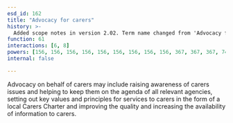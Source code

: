 ```yaml
---
esd_id: 162
title: "Advocacy for carers"
history: >-
  Added scope notes in version 2.02. Term name changed from 'Advocacy for carers' to 'Carers - advocacy' in version 3.00. Name changed to 'Advocacy for carers in version 4.00. Scope notes revised in version 4.0.1.
function: 61
interactions: [6, 8]
powers: [156, 156, 156, 156, 156, 156, 156, 156, 156, 367, 367, 367, 746, 746, 746, 2453, 2453, 2453, 2453, 2584, 2584, 2584, 2584]
internal: false

---
```


Advocacy on behalf of carers may include raising awareness of carers issues and helping to keep them on the agenda of all relevant agencies, setting out key values and principles for services to carers in the form of a local Carers Charter and improving the quality and increasing the availability of information to carers.

